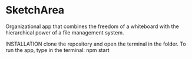# SketchArea
Organizational app that combines the freedom of a whiteboard with the hierarchical power of a file management system.

INSTALLATION
clone the repository and open the terminal in the folder.
To run the app, type in the terminal: npm start
